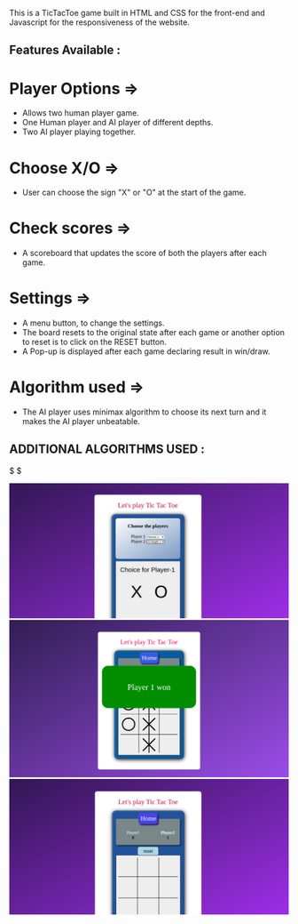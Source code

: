This is a TicTacToe game built in HTML and CSS for the front-end and Javascript for the responsiveness of the website.

## Features Available :

# Player Options =>
- Allows two human player game.
- One Human player and AI player of different depths.
- Two AI player playing together.

# Choose X/O =>
- User can choose the sign "X" or "O" at the start of the game.

# Check scores =>
- A scoreboard that updates the score of both the players after each game.

# Settings => 
- A menu button, to change the settings.
- The board resets to the original state after each game or another option to reset is to click on the RESET button.
- A Pop-up is displayed after each game declaring result in win/draw.

# Algorithm used =>
- The AI player uses minimax algorithm to choose its next turn and it makes the AI player unbeatable.

## ADDITIONAL ALGORITHMS USED :
 $ 
 $

![Screenshot](image1.png)
![Screenshot](image2.png)
![Screenshot](image3.png)
